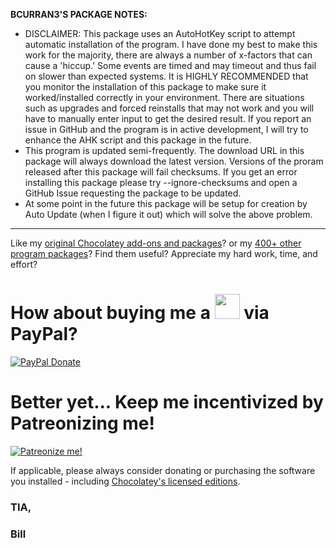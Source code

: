 **BCURRAN3'S PACKAGE NOTES:**

* DISCLAIMER: This package uses an AutoHotKey script to attempt automatic installation of the program. I have done my best to make this work for the majority, there are always a number of x-factors that can cause a 'hiccup.' Some events are timed and may timeout and thus fail on slower than expected systems. It is HIGHLY RECOMMENDED that you monitor the installation of this package to make sure it worked/installed correctly in your environment. There are situations such as upgrades and forced reinstalls that may not work and you will have to manually enter input to get the desired result. If you report an issue in GitHub and the program is in active development, I will try to enhance the AHK script and this package in the future.
* This program is updated semi-frequently. The download URL in this package will always download the latest version. Versions of the proram released after this package will fail checksums. If you get an error installing this package please try --ignore-checksums and open a GitHub Issue requesting the package to be updated.
* At some point in the future this package will be setup for creation by Auto Update (when I figure it out) which will solve the above problem.

***

Like my [original Chocolatey add-ons and packages](https://chocolatey.org/search?q=tag%3Abcurran3)? or my [400+ other program packages](https://chocolatey.org/profiles/bcurran3)? Find them useful? Appreciate my hard work, time, and effort?


<h1>How about buying me a <img src="https://cdn.rawgit.com/bcurran3/ChocolateyPackages/master/mylogos/beer.png" alt="" width="40" height="40"> via PayPal?</h1>

[![PayPal Donate](https://www.paypalobjects.com/webstatic/mktg/logo/AM_SbyPP_mc_vs_dc_ae.jpg)](https://www.paypal.me/bcurran3donations)

<h1>Better yet... Keep me incentivized by Patreonizing me!</h1>

[![Patreonize me!](https://c5.patreon.com/external/logo/downloads_wordmark_white_on_coral.png)](https://www.patreon.com/bcurran3)


If applicable, please always consider donating or purchasing the software you installed - including [Chocolatey's licensed editions](https://chocolatey.org/pricing).

<h3>TIA,</h3>

<h3>Bill</h3>